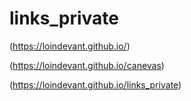 # links_private

(https://loindevant.github.io/)

(https://loindevant.github.io/canevas)

(https://loindevant.github.io/links_private)
